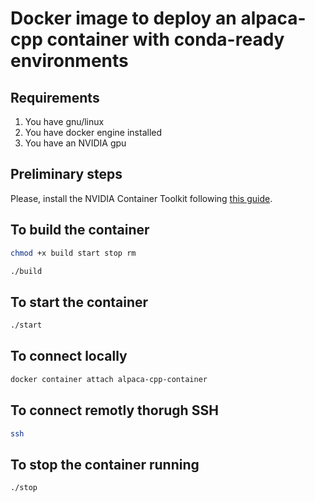 # Docker image to deploy an alpaca-cpp container with conda-ready environments 

## Requirements

1. You have gnu/linux
2. You have docker engine installed
3. You have an NVIDIA gpu

## Preliminary steps

Please, install the NVIDIA Container Toolkit following [this guide](https://docs.nvidia.com/datacenter/cloud-native/container-toolkit/install-guide.html).

## To build the container 

```bash
chmod +x build start stop rm
```

```bash
./build
```

## To start the container 

```bash
./start
```

## To connect locally

```bash
docker container attach alpaca-cpp-container
```

## To connect remotly thorugh SSH

```bash
ssh 
```

## To stop the container running

```bash
./stop
```
